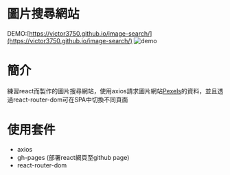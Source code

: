 # 圖片搜尋網站
DEMO:[https://victor3750.github.io/image-search/](https://victor3750.github.io/image-search/)
![demo](圖片搜尋.gif)
# 簡介
練習react而製作的圖片搜尋網站，使用axios請求圖片網站[Pexels](https://www.pexels.com/zh-tw/)的資料，並且透過react-router-dom可在SPA中切換不同頁面
# 使用套件
* axios
* gh-pages (部署react網頁至github page)
* react-router-dom
